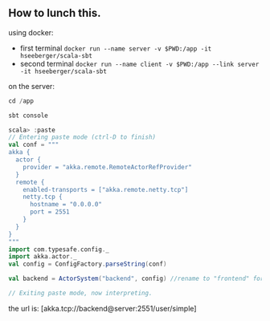 How to lunch this.
----------------

using docker:

- first terminal `docker run --name server -v $PWD:/app -it hseeberger/scala-sbt`
- second terminal `docker run --name client -v $PWD:/app --link server -it hseeberger/scala-sbt`

on the server:

```scala
cd /app

sbt console

scala> :paste
// Entering paste mode (ctrl-D to finish)
val conf = """
akka {
  actor {
    provider = "akka.remote.RemoteActorRefProvider"
  } 
  remote {
    enabled-transports = ["akka.remote.netty.tcp"]
    netty.tcp {
      hostname = "0.0.0.0"
      port = 2551
    } 
  }
} 
"""
import com.typesafe.config._
import akka.actor._
val config = ConfigFactory.parseString(conf)

val backend = ActorSystem("backend", config) //rename to "frontend" for the client

// Exiting paste mode, now interpreting.
```

the url is: [akka.tcp://backend@server:2551/user/simple] 